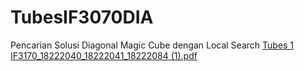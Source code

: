 # TubesIF3070DIA
Pencarian Solusi Diagonal Magic Cube dengan Local Search
[Tubes 1 IF3170_18222040_18222041_18222084 (1).pdf](https://github.com/user-attachments/files/17706182/Tubes.1.IF3170_18222040_18222041_18222084.1.pdf)
